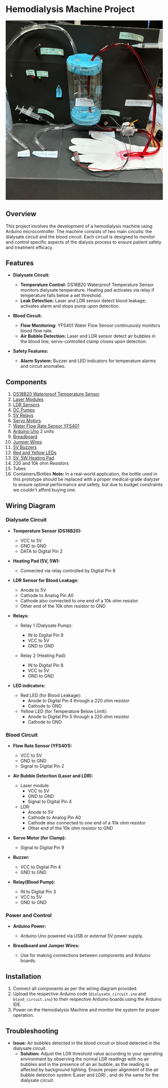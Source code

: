 # Hemodialysis Machine Project

![Hemodialysis Machine](Image/Hemodialysis.jpeg)

## Overview

This project involves the development of a hemodialysis machine using Arduino microcontroller. The machine consists of two main circuits: the dialysate circuit and the blood circuit. Each circuit is designed to monitor and control specific aspects of the dialysis process to ensure patient safety and treatment efficacy.

## Features

- **Dialysate Circuit:**
  - **Temperature Control:** DS18B20 Waterproof Temperature Sensor monitors dialysate temperature. Heating pad activates via relay if temperature falls below a set threshold.
  - **Leak Detection:** Laser and LDR sensor detect blood leakage; activates alarm and stops pump upon detection.
  
- **Blood Circuit:**
  - **Flow Monitoring:** YFS401 Water Flow Sensor continuously monitors blood flow rate.
  - **Air Bubble Detection:** Laser and LDR sensor detect air bubbles in the blood line; servo-controlled clamp closes upon detection.
  
- **Safety Features:**
  - **Alarm System:** Buzzer and LED indicators for temperature alarms and circuit anomalies.
  
## Components

1. [DS18B20 Waterproof Temperature Sensor](https://www.ram-e-shop.com/ar/shop/wire-ds18b20-ds18b20-waterproof-temperature-sensor-7175)
2. [Laser Modules](https://makerselectronics.com/product/laser-module-5v)
3. [LDR Sensors](https://www.ram-e-shop.com/ar/shop/ldr-big-20mm-ldr-big-20mm-photoresistor-cds-5936)
4. [DC Pumps](https://www.ram-e-shop.com/ar/shop/dc-pump-6vdc-water-pump-3-6vdc-mini-120l-h-7422)
5. [5V Relays](https://www.ram-e-shop.com/ar/shop/kit-sla-30a-1relay-1-output-relay-30a-module-works-on-5v-signal-sku-sla30-7643)
6. [Servo Motors](https://www.ram-e-shop.com/ar/shop/servo-fs5103b-fs5103b-servo-motor-180deg-3-2-kg-cm-plastic-gears-7119)
7. [Water Flow Rate Sensor YFS401](https://www.ram-e-shop.com/ar/shop/sen-yfs401-water-flow-yfs401-water-flow-sensor-g1-8-8058)
8. [Arduino Uno](https://store.fut-electronics.com/products/arduino-uno) 2 units
9. [Breadboard](https://store.fut-electronics.com/collections/boards/products/breadboard-840-pin)
10. [Jumper Wires](https://store.fut-electronics.com/products/male-female-jumper-wire-400-mm)
11. [5V Buzzers](https://store.fut-electronics.com/products/buzzer-5v)
12. [Red and Yellow LEDs](https://www.ram-e-shop.com/ar/shop/led-rr-led-5-mm-red-color-5921)
13. [5V, 5W Heating Pad](https://www.ram-e-shop.com/ar/shop/heating-pad-5v-5w-heating-pad-5v-5w-size-5x10cm-8216)
14. 220 and 10k ohm Resistors
15. Tubes
16. Containers/Bottles
**Note:** In a real-world application, the bottle used in this prototype should be replaced with a proper medical-grade dialyzer to ensure optimal performance and safety, but due to budget constraints we couldn't afford buying one.


## Wiring Diagram

### Dialysate Circuit

- **Temperature Sensor (DS18B20):**
  - VCC to 5V
  - GND to GND
  - DATA to Digital Pin 2

- **Heating Pad (5V, 5W):**
  - Connected via relay controlled by Digital Pin 8

- **LDR Sensor for Blood Leakage:**
  - Anode to 5V
  - Cathode to Analog Pin A0
  - Cathode also connected to one end of a 10k ohm resistor
  - Other end of the 10k ohm resistor to GND
- **Relays:**
  - Relay 1 (Dialysate Pump):
    - IN to Digital Pin 9
    - VCC to 5V
    - GND to GND
  
  - Relay 2 (Heating Pad):
    - IN to Digital Pin 8
    - VCC to 5V
    - GND to GND

- **LED indicators:**
  - Red LED (for Blood Leakage):
    - Anode to Digital Pin 4 through a 220 ohm resistor
    - Cathode to GND
  - Yellow LED (for Temperature Below Limit):
    - Anode to Digital Pin 5 through a 220 ohm resistor
    - Cathode to GND


### Blood Circuit

- **Flow Rate Sensor (YFS401):**
  - VCC to 5V
  - GND to GND
  - Signal to Digital Pin 2

- **Air Bubble Detection (Laser and LDR):**
  - Laser module:
    - VCC to 5V
    - GND to GND
    - Signal to Digital Pin 4
  - LDR:
    - Anode to 5V
    - Cathode to Analog Pin A0
    - Cathode also connected to one end of a 10k ohm resistor
    - Other end of the 10k ohm resistor to GND

- **Servo Motor (for Clamp):**
  - Signal to Digital Pin 9

- **Buzzer:**
  - VCC to Digital Pin 4
  - GND to GND

- **Relay(Blood Pump):**
  - IN to Digital Pin 3
  - VCC to 5V
  - GND to GND



### Power and Control

- **Arduino Power:**
  - Arduino Uno powered via USB or external 5V power supply.

- **Breadboard and Jumper Wires:**
  - Use for making connections between components and Arduino boards.

## Installation

1. Connect all components as per the wiring diagram provided.
2. Upload the respective Arduino code (`dialysate_circuit.ino` and `blood_circuit.ino`) to their respective Arduino boards using the Arduino IDE.
3. Power on the Hemodialysis Machine and monitor the system for proper operation.

## Troubleshooting

- **Issue:** Air bubbles detected in the blood circuit or blood detected in the dialysate circuit.
  - **Solution:** Adjust the LDR threshold value according to your operating environment by observing the normal LDR readings with no air bubbles and in the presence of an air bubble, as the reading is affected by background lighting. Ensure proper alignment of the air bubble detection system (Laser and LDR) , and do the same for the dialysate circuit.